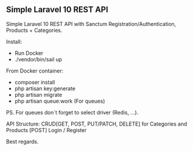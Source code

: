 ## Simple Laravel 10 REST API

Simple Laravel 10 REST API with Sanctum Registration/Authentication, Products + Categories.

Install:
- Run Docker
- ./vendor/bin/sail up

From Docker container:
- composer install
- php artisan key:generate
- php artisan migrate
- php artisan queue:work (For queues)

PS. For queues don`t forget to select driver (Redis, ...).

API Structure:
CRUD[GET, POST, PUT/PATCH, DELETE] for Categories and Products
[POST] Login / Register 

Best regards.